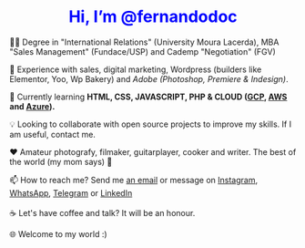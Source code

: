 
 <h1 style="color:blue;text-align:center;"> Hi, I’m @fernandodoc</h1>
 
 👨‍🎓 Degree in "International Relations" (University Moura Lacerda), MBA "Sales Management" (Fundace/USP) and Cademp "Negotiation" (FGV)
  
 👀 Experience with sales, digital marketing, Wordpress (builders like Elementor, Yoo, Wp Bakery) and <em> Adobe (Photoshop, Premiere & Indesign)</em>.<br>
 
 🌱 Currently learning <strong> HTML, CSS, JAVASCRIPT, PHP & CLOUD (<a href="https://cloud.google.com">GCP</a>, <a href="https://aws.amazon.com/pt/">AWS</a> and <a href="https://azure.microsoft.com/pt-br/">Azure</a>). </strong><br> 
 
 💡 Looking to collaborate with open source projects to improve my skills. If I am useful, contact me. <br>
 
 ❤️ Amateur photografy, filmaker, guitarplayer, cooker and writer. The best of the world (my mom says) 🤣
 
 📫 How to reach me? Send me <a href="mailto:fernando@lidere360ads.com">an email</a> or message on <a href="https://www.instagram.com/fernandodoc7/" target="_blank">Instagram</a>, <a href="https://wa.me/5516981180180" target="_blank">WhatsApp</a>, <a href="https://t.me/FernandoConsultorProfessor" target="_blank">Telegram</a> or <a href="https://www.linkedin.com/in/fernandodoc/" target="_blank">LinkedIn</a><br> 
 <br>
 ☕ Let's have coffee and talk? It will be an honour.
 
 🌐 Welcome to my world :)

<!---
fernandodoc/fernandodoc is a ✨ special ✨ repository because its `README.md` (this file) appears on your GitHub profile.
You can click the Preview link to take a look at your changes.


--->


